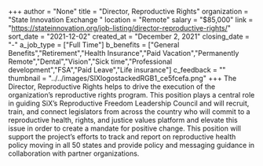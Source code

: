 +++
author = "None"
title = "Director, Reproductive Rights"
organization = "State Innovation Exchange "
location = "Remote"
salary = "$85,000"
link = "https://stateinnovation.org/job-listing/director-reproductive-rights/"
sort_date = "2021-12-02"
created_at = "December 2, 2021"
closing_date = "-"
a_job_type = ["Full Time"]
b_benefits = ["General Benefits","Retirement","Health Insurance","Paid Vacation","Permanently Remote","Dental","Vision","Sick time","Professional development","FSA","Paid Leave","Life insurance"]
c_feedback = ""
thumbnail = "../../images/SIXlogostackedRGB1_ce5fcefa.png"
+++
The Director, Reproductive Rights helps to drive the execution of the organization’s reproductive rights program. This position plays a central role in guiding SiX’s Reproductive Freedom Leadership Council and will recruit, train, and connect legislators from across the country who will commit to a reproductive health, rights, and justice values platform and elevate this issue in order to create a mandate for positive change. This position will support the project’s efforts to track and report on reproductive health policy moving in all 50 states and provide policy and messaging guidance in collaboration with partner organizations.